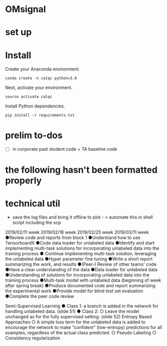 # OMsignal

# set up

# Install

Create your Anaconda environment.

```
conda create -n calqc python=3.6
```

Next, activate your environment.

```
source activate calqc
```

Install Python dependencies.

```
pip install -r requirements.txt
```

# prelim to-dos
- [ ] in corporate past student code + TA baseline code



# the following hasn't been formatted properly

# technical util
* save the log files and bring it offline to plot - > automate this in shell script including the scp

2019/02/11 week
2019/02/18 week
2019/02/25 week
2019/03/11 week
●Review code and reports from block 1
●Understand how to use TensorboardX
●Code data loader for unlabeled data
●Identify and start implementing multi-task solutions for incorporating unlabeled data into the training process
● Continue implementing multi-task solution, leveraging the unlabeled data
●Hyper parameter fine tuning
●Write a short report summarizing the work, and results
●(Peer-) Review of other teams' code
●Have a clear understanding of the data
●Data loader for unlabeled data
●Understanding of solutions for incorporating unlabeled data into the training process
●Multi-task model with unlabeled data (beginning of week after spring break)
●Produce documented code and report summarizing the experimental work
●Provide model for blind test set evaluation
●Complete the peer code review


Semi-Supervised Learning
● Class 1: a branch is added in the network for handling unlabeled data. (slide 51)
● Class 2:
○ Leave the model unchanged as for the fully
 supervised setting. (slide 52)
 Entropy Based Approaches
○ A simple loss term for the unlabeled data is added to encourage the network to make “confident” (low-entropy) predictions for all examples, regardless of the actual class predicted.
○ Pseudo Labeling
○ Consistency regularization

